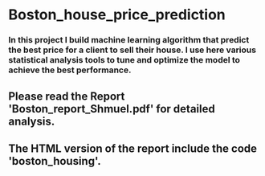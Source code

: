 # Boston_house_price_prediction
### In this project I build machine learning algorithm that predict the best price for a client to sell their house. I use here various statistical analysis tools to tune and optimize the model to achieve the best performance.

## Please read the Report 'Boston_report_Shmuel.pdf' for detailed analysis. 

## The HTML version of the report include the code 'boston_housing'. 

